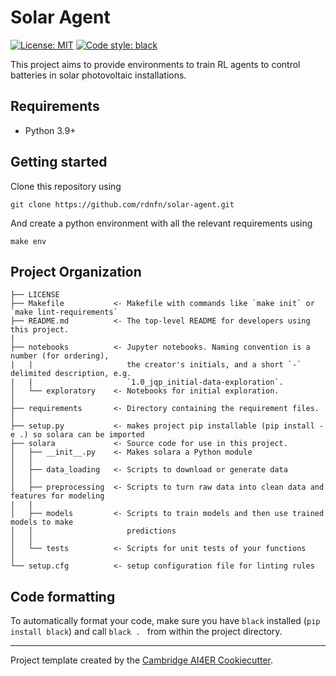 # Solar Agent

 [![License: MIT](https://img.shields.io/badge/License-MIT-blue.svg)](https://opensource.org/licenses/MIT)
 <a href="https://github.com/psf/black"><img alt="Code style: black" src="https://img.shields.io/badge/code%20style-black-000000.svg"></a>

This project aims to provide environments to train RL agents to control batteries in solar photovoltaic installations.

## Requirements
- Python 3.9+

## Getting started
Clone this repository using

```
git clone https://github.com/rdnfn/solar-agent.git
```

And create a python environment with all the relevant requirements using

```
make env
```


## Project Organization
```
├── LICENSE
├── Makefile           <- Makefile with commands like `make init` or `make lint-requirements`
├── README.md          <- The top-level README for developers using this project.
|
├── notebooks          <- Jupyter notebooks. Naming convention is a number (for ordering),
|   |                     the creator's initials, and a short `-` delimited description, e.g.
|   |                     `1.0_jqp_initial-data-exploration`.
│   └── exploratory    <- Notebooks for initial exploration.
│
├── requirements       <- Directory containing the requirement files.
│
├── setup.py           <- makes project pip installable (pip install -e .) so solara can be imported
├── solara             <- Source code for use in this project.
│   ├── __init__.py    <- Makes solara a Python module
│   │
│   ├── data_loading   <- Scripts to download or generate data
│   │
│   ├── preprocessing  <- Scripts to turn raw data into clean data and features for modeling
|   |
│   ├── models         <- Scripts to train models and then use trained models to make
│   │                     predictions
│   │
│   └── tests          <- Scripts for unit tests of your functions
│
└── setup.cfg          <- setup configuration file for linting rules
```

## Code formatting
To automatically format your code, make sure you have `black` installed (`pip install black`) and call
```black . ```
from within the project directory.

---

Project template created by the [Cambridge AI4ER Cookiecutter](https://github.com/ai4er-cdt/ai4er-cookiecutter).